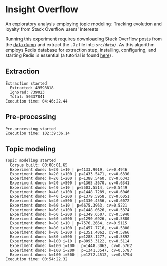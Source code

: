 # Insight Overflow

An exploratory analysis employing topic modeling: Tracking evolution and loyalty from Stack Overflow users' interests

Running this experiment requires downloading Stack Overflow posts from the [data dump](https://archive.org/download/stackexchange/stackoverflow.com-Posts.7z) and extract the `.7z` file into ```src/data/```. As this algorithm employs Redis database for extraction step, installing, configuring, and starting Redis is essential (a tutorial is found [here](https://redis.io/topics/quickstart)).

## Extraction

```
Extraction started
  Extracted: 49598818
  Ignored: 739023
  Total: 50337841
Execution time: 04:46:22.44
```

## Pre-processing

```
Pre-processing started
Execution time: 102:39:36.14
```

## Topic modeling

```
Topic modeling started
  Corpus built: 00:00:01.65
  Experiment done: k=20 i=10 | p=4133.9019, cv=0.4946
  Experiment done: k=20 i=100 | p=1433.5471, cv=0.6330
  Experiment done: k=20 i=200 | p=1388.5460, cv=0.6343
  Experiment done: k=20 i=500 | p=1365.3670, cv=0.6341
  Experiment done: k=40 i=10 | p=5503.5514, cv=0.5449
  Experiment done: k=40 i=100 | p=1448.7289, cv=0.6046
  Experiment done: k=40 i=200 | p=1379.5958, cv=0.6051
  Experiment done: k=40 i=500 | p=1330.4556, cv=0.6072
  Experiment done: k=60 i=10 | p=6675.3963, cv=0.5221
  Experiment done: k=60 i=100 | p=1448.0626, cv=0.5874
  Experiment done: k=60 i=200 | p=1349.6507, cv=0.5940
  Experiment done: k=60 i=500 | p=1290.6926, cv=0.5880
  Experiment done: k=80 i=10 | p=7576.2664, cv=0.5115
  Experiment done: k=80 i=100 | p=1457.7716, cv=0.5800
  Experiment done: k=80 i=200 | p=1351.4062, cv=0.5866
  Experiment done: k=80 i=500 | p=1288.1277, cv=0.5892
  Experiment done: k=100 i=10 | p=8093.3122, cv=0.5114
  Experiment done: k=100 i=100 | p=1448.3062, cv=0.5762
  Experiment done: k=100 i=200 | p=1341.3547, cv=0.5787
  Experiment done: k=100 i=500 | p=1272.4512, cv=0.5794
Execution time: 00:54:22.32
```
